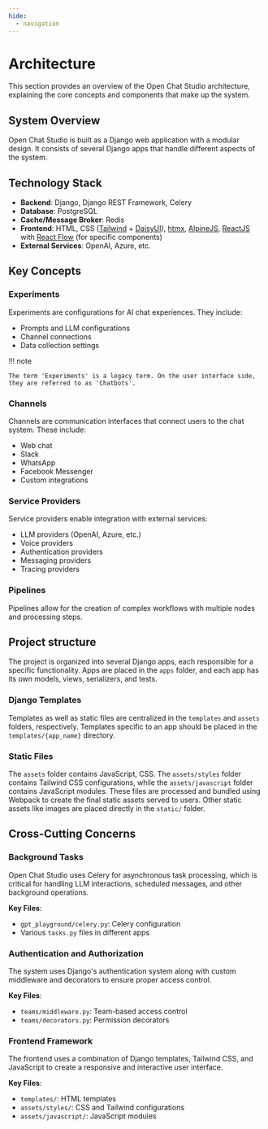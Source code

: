```yaml
---
hide:
  - navigation
---
```

# Architecture

This section provides an overview of the Open Chat Studio architecture, explaining the core concepts and components that make up the system.

## System Overview

Open Chat Studio is built as a Django web application with a modular design. It consists of several Django apps that handle different aspects of the system.

## Technology Stack

- **Backend**: Django, Django REST Framework, Celery
- **Database**: PostgreSQL
- **Cache/Message Broker**: Redis
- **Frontend**: HTML, CSS ([Tailwind](http://tailwindcss.com/) + [DaisyUI](https://daisyui.com/)), [htmx](https://htmx.org/), [AlpineJS](https://alpinejs.dev/), [ReactJS](https://react.dev/) with [React Flow](https://reactflow.dev/) (for specific components)
- **External Services**: OpenAI, Azure, etc.

## Key Concepts

### Experiments

Experiments are configurations for AI chat experiences. They include:
- Prompts and LLM configurations
- Channel connections
- Data collection settings

!!! note

    The term 'Experiments' is a legacy term. On the user interface side, they are referred to as 'Chatbots'.

### Channels

Channels are communication interfaces that connect users to the chat system. These include:
- Web chat
- Slack
- WhatsApp
- Facebook Messenger
- Custom integrations

### Service Providers

Service providers enable integration with external services:
- LLM providers (OpenAI, Azure, etc.)
- Voice providers
- Authentication providers
- Messaging providers
- Tracing providers

### Pipelines

Pipelines allow for the creation of complex workflows with multiple nodes and processing steps.

## Project structure

The project is organized into several Django apps, each responsible for a specific functionality. Apps are placed in the `apps` folder, and each app has its own models, views, serializers, and tests. 

### Django Templates
Templates as well as static files are centralized in the `templates` and `assets` folders, respectively. Templates specific to an app should be placed in the `templates/{app_name}` directory.

### Static Files
The `assets` folder contains JavaScript, CSS. The `assets/styles` folder contains Tailwind CSS configurations, while the `assets/javascript` folder contains JavaScript modules. These files are processed and bundled using Webpack to create the final static assets served to users. Other static assets like images are placed directly in the `static/` folder.

## Cross-Cutting Concerns

### Background Tasks

Open Chat Studio uses Celery for asynchronous task processing, which is critical for handling LLM interactions, scheduled messages, and other background operations.

**Key Files**:
- `gpt_playground/celery.py`: Celery configuration
- Various `tasks.py` files in different apps

### Authentication and Authorization

The system uses Django's authentication system along with custom middleware and decorators to ensure proper access control.

**Key Files**:
- `teams/middleware.py`: Team-based access control
- `teams/decorators.py`: Permission decorators

### Frontend Framework

The frontend uses a combination of Django templates, Tailwind CSS, and JavaScript to create a responsive and interactive user interface.

**Key Files**:
- `templates/`: HTML templates
- `assets/styles/`: CSS and Tailwind configurations
- `assets/javascript/`: JavaScript modules
